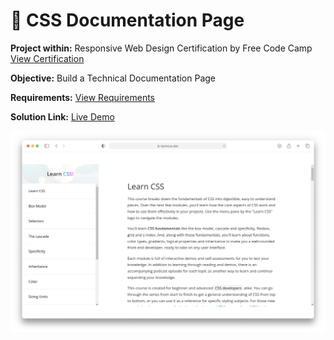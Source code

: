 # 📖 CSS Documentation Page
**Project within:** Responsive Web Design Certification by Free Code Camp <a href="https://www.freecodecamp.org/learn/responsive-web-design/responsive-web-design-projects/build-a-product-landing-page/">View Certification</a>


**Objective:** Build a Technical Documentation Page

**Requirements:** <a href="https://www.freecodecamp.org/learn/responsive-web-design/responsive-web-design-projects/build-a-technical-documentation-page/">View Requirements</a>

**Solution Link:** <a href="https://cosminmoldovan.github.io/fcc-tribute-page/">Live Demo</a>

<img src="project-thumbnail.png" />